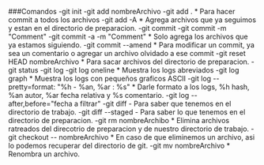 ###Comandos
-git init
-git add nombreArchivo
-git add . * Para hacer commit a todos los archivos
-git add -A * Agrega archivos que ya seguimos y estan en el directorio de preparacion.
-git commit
-git commit -m "Comment"
-git commit -a -m "Comment" * Solo agrega los archivos que ya estamos siguiendo.
-git commit --amend * Para modificar un commit, ya sea un comentario o agregar un archivo olvidado a ese commit
-git reset HEAD nombreArchivo * Para sacar archivos del directorio de preparacion.
-git status
-git log
-git log oneline * Muestra los logs abreviados
-git log graph * Muestra los logs con pequeños graficos ASCII
-git log --pretty=format: "%h - %an, %ar : %s" * Darle formato a los logs, %h hash, %an autor, %ar fecha relativa y %s comentario.
-git log --after,before="fecha a filtrar"
-git diff - Para saber que tenemos en el directorio de trabajo.
-git diff --staged - Para saber lo que tenemos en el directorio de preparacion.
-git rm nombreArchibo * Elimina archivos ratreados del direcotrio de preparacion y de nuestro directorio de trabajo.
-git checkout -- nombreArchivo * En caso de que eliminemos un archivo, asi lo podemos recuperar del directorio de git.
-git mv nombreArchivo * Renombra un archivo.
